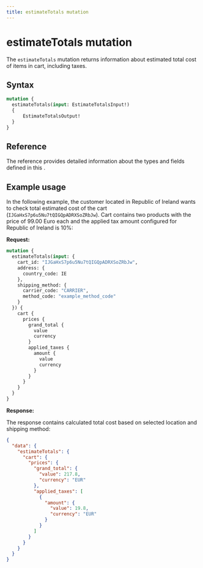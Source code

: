 ```yaml
---
title: estimateTotals mutation
---
```


# estimateTotals mutation

The `estimateTotals` mutation returns information about estimated total cost of items in cart, including taxes.

## Syntax

```graphql
mutation {
  estimateTotals(input: EstimateTotalsInput!)
  {
      EstimateTotalsOutput!
  }
}
```

## Reference

The <estimateTotals> reference provides detailed information about the types and fields defined in this <estimateTotals>.

## Example usage

In the following example, the customer located in Republic of Ireland wants to check total estimated cost of the cart (`IJGaHxS7p6u5Nu7tQIGQpADRXSoZRbJw`). Cart contains two products with the price of 99.00 Euro each and the applied
tax amount configured for Republic of Ireland is 10%:

**Request:**

```graphql
mutation {
  estimateTotals(input: {
    cart_id: "IJGaHxS7p6u5Nu7tQIGQpADRXSoZRbJw",
    address: {
      country_code: IE
    },
    shipping_method: {
      carrier_code: "CARRIER",
      method_code: "example_method_code"
    }
  }) {
    cart {
      prices {
        grand_total {
          value
          currency
        }
        applied_taxes {
          amount {
            value
            currency
          }
        }
      }
    }
  }
}
```

**Response:**

The response contains calculated total cost based on selected location and shipping method:

```json
{
  "data": {
    "estimateTotals": {
      "cart": {
        "prices": {
          "grand_total": {
            "value": 217.8,
            "currency": "EUR"
          },
          "applied_taxes": [
            {
              "amount": {
                "value": 19.8,
                "currency": "EUR"
              }
            }
          ]
        }
      }
    }
  }
}
```
